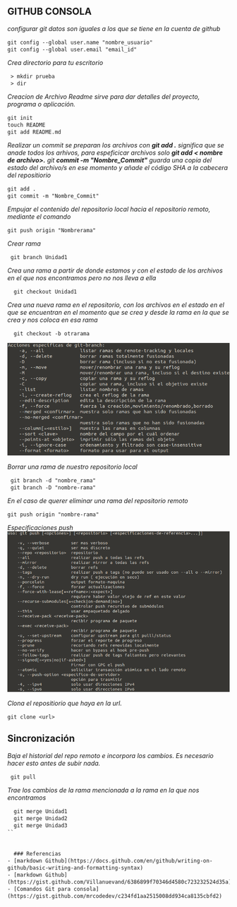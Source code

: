 ## GITHUB CONSOLA
_configurar git datos son iguales a los que se tiene en la  cuenta de github_
``` 
git config --global user.name "nombre_usuario"
git config --global user.email "email_id"
``` 
_Crea directorio para tu escritorio_
``` 
 > mkdir prueba
 > dir
``` 

_Creacion de Archivo Readme sirve para dar detalles del proyecto, programa o aplicación._
``` 
git init
touch README
git add README.md
```

_Realizar un commit se preparan los archivos con **git add .** significa que se anade todos los arhivos, para espeficicar archivos solo **git add  < nombre de archivo>.**
git **commit -m "Nombre_Commit"** guarda una copia del estado del archivo/s en ese momento y añade el código SHA a la cabecera del repositiorio_
``` 
git add .
git commit -m "Nombre_Commit"
 ```
 
_Empujar el contenido del repositorio local hacia el repositorio remoto, mediante el comando_
``` 
git push origin "Nombrerama"
``` 

_Crear rama_
```  
 git branch Unidad1
```

_Crea una rama a partir de donde estamos y con el estado de los archivos en el que nos encontramos pero no nos lleva a ella_
```
  git checkout Unidad1
``` 
  
_Crea una nueva rama en el repositorio, con los archivos en el estado en el que se encuentran en el momento que se crea y desde la rama en la que se crea y nos coloca en esa rama_

``` 
  git checkout -b otrarama
``` 
 ![Especificaciones-branch](git-branch.png)

 _Borrar una rama de nuestro repositorio local_
 ```
  git branch -d "nombre_rama"
  git branch -D "nombre-rama"
``` 
_En el caso de querer eliminar una rama del repositorio remoto_
 ```
 git push origin "nombre-rama"
  ```
_Especificaciones push_
  ![Especificaciones-push](git-push.png)

_Clona el repositiorio que haya en la url._
``` 
git clone <url>  
``` 
## Sincronización

_Baja el historial del repo remoto e incorpora los cambios. Es necesario hacer esto antes de subir nada._
``` 
 git pull
 ```
_Trae los cambios de la rama mencionada a la rama en la que nos encontramos_
``` 
  git merge Unidad1
  git merge Unidad2
  git merge Unidad3
``

  
  ### Referencias
- [markdown Github](https://docs.github.com/en/github/writing-on-github/basic-writing-and-formatting-syntax)
- [markdown Github](https://gist.github.com/Villanuevand/6386899f70346d4580c723232524d35a)
- [Comandos Git para consola](https://gist.github.com/mrcodedev/c234fd1aa2515008dd934ca8135cbfd2)

